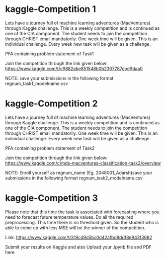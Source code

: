 # kaggle-Competition 1

Lets have a journey full of machine learning adventures (MacVentures) through Kaggle challenge.
This is a weekly competition and is continued as one of the CIA component. 
The student needs to join the competition through CHRIST email mandatorily.
One week time will be given.
This is an individual challenge. 
Every week new task will be given as a challenge.

PFA containing problem statement of Task1

Join the competition through the link given below:
https://www.kaggle.com/t/c9882abe851548b0b2307787cbe9daa0

NOTE: save your submissions in the following format regnum_task1_modelname.csv



# kaggle-Competition 2

Lets have a journey full of machine learning adventures (MacVentures) through Kaggle challenge.
This is a weekly competition and is continued as one of the CIA component. 
The student needs to join the competition through CHRIST email mandatorily.
One week time will be given.
This is an individual challenge. 
Every week new task will be given as a challenge.

PFA containing problem statement of Task2

Join the competition through the link given below:
https://www.kaggle.com/c/mds-macventures-classification-task2/overview

NOTE: Enroll yourself as regnum_name (Eg. 2048001_Adarsh)save your submissions in the following format regnum_task2_modelname.csv


# kaggle-Competition 3

Please note that this time the task is associated with forecasting where you need to forecast future temperature values.  Do all the required preprocessing. This time there is no threshold given. So the student who is able to come up with less MSE will be the winner of the competition.

Link: https://www.kaggle.com/t/319cd9d5bc0d42afbd8ddf8e843f3682

Submit your results on Kaggle and also Upload your .ipynb file and PDF here


